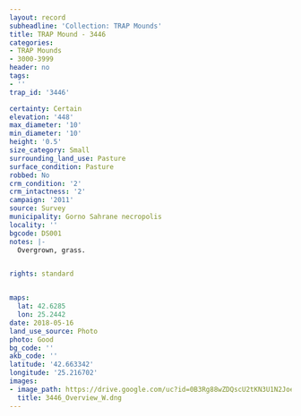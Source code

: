 ```yaml
---
layout: record
subheadline: 'Collection: TRAP Mounds'
title: TRAP Mound - 3446
categories:
- TRAP Mounds
- 3000-3999
header: no
tags:
- ''
trap_id: '3446'

certainty: Certain
elevation: '448'
max_diameter: '10'
min_diameter: '10'
height: '0.5'
size_category: Small
surrounding_land_use: Pasture
surface_condition: Pasture
robbed: No
crm_condition: '2'
crm_intactness: '2'
campaign: '2011'
source: Survey
municipality: Gorno Sahrane necropolis
locality: ''
bgcode: DS001
notes: |-
  Overgrown, grass.


rights: standard


maps:
  lat: 42.6285
  lon: 25.2442
date: 2018-05-16
land_use_source: Photo
photo: Good
bg_code: ''
akb_code: ''
latitude: '42.663342'
longitude: '25.216702'
images:
- image_path: https://drive.google.com/uc?id=0B3Rg88wZDQscU2tKN3U1N2JoeHM
  title: 3446_Overview_W.dng
---
```


